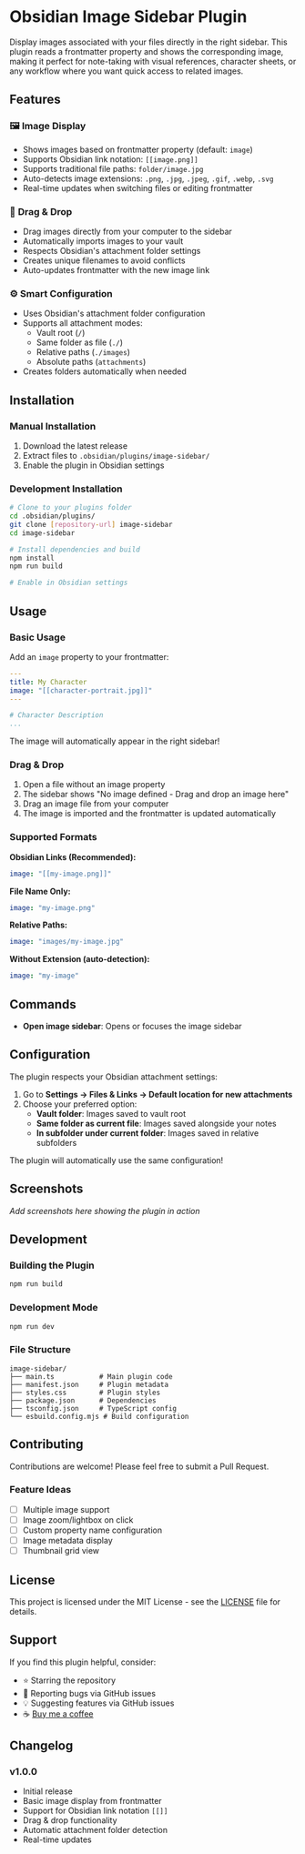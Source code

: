 # Obsidian Image Sidebar Plugin

Display images associated with your files directly in the right sidebar. This plugin reads a frontmatter property and shows the corresponding image, making it perfect for note-taking with visual references, character sheets, or any workflow where you want quick access to related images.

## Features

### 🖼️ **Image Display**
- Shows images based on frontmatter property (default: `image`)
- Supports Obsidian link notation: `[[image.png]]`
- Supports traditional file paths: `folder/image.jpg`
- Auto-detects image extensions: `.png`, `.jpg`, `.jpeg`, `.gif`, `.webp`, `.svg`
- Real-time updates when switching files or editing frontmatter

### 🎯 **Drag & Drop**
- Drag images directly from your computer to the sidebar
- Automatically imports images to your vault
- Respects Obsidian's attachment folder settings
- Creates unique filenames to avoid conflicts
- Auto-updates frontmatter with the new image link

### ⚙️ **Smart Configuration**
- Uses Obsidian's attachment folder configuration
- Supports all attachment modes:
  - Vault root (`/`)
  - Same folder as file (`./`)
  - Relative paths (`./images`)
  - Absolute paths (`attachments`)
- Creates folders automatically when needed

## Installation

### Manual Installation
1. Download the latest release
2. Extract files to `.obsidian/plugins/image-sidebar/`
3. Enable the plugin in Obsidian settings

### Development Installation
```bash
# Clone to your plugins folder
cd .obsidian/plugins/
git clone [repository-url] image-sidebar
cd image-sidebar

# Install dependencies and build
npm install
npm run build

# Enable in Obsidian settings
```

## Usage

### Basic Usage
Add an `image` property to your frontmatter:

```yaml
---
title: My Character
image: "[[character-portrait.jpg]]"
---

# Character Description
...
```

The image will automatically appear in the right sidebar!

### Drag & Drop
1. Open a file without an image property
2. The sidebar shows "No image defined - Drag and drop an image here"
3. Drag an image file from your computer
4. The image is imported and the frontmatter is updated automatically

### Supported Formats

**Obsidian Links (Recommended):**
```yaml
image: "[[my-image.png]]"
```

**File Name Only:**
```yaml
image: "my-image.png"
```

**Relative Paths:**
```yaml
image: "images/my-image.jpg"
```

**Without Extension (auto-detection):**
```yaml
image: "my-image"
```

## Commands

- **Open image sidebar**: Opens or focuses the image sidebar

## Configuration

The plugin respects your Obsidian attachment settings:

1. Go to **Settings → Files & Links → Default location for new attachments**
2. Choose your preferred option:
   - **Vault folder**: Images saved to vault root
   - **Same folder as current file**: Images saved alongside your notes
   - **In subfolder under current folder**: Images saved in relative subfolders

The plugin will automatically use the same configuration!

## Screenshots

*Add screenshots here showing the plugin in action*

## Development

### Building the Plugin
```bash
npm run build
```

### Development Mode
```bash
npm run dev
```

### File Structure
```
image-sidebar/
├── main.ts           # Main plugin code
├── manifest.json     # Plugin metadata
├── styles.css        # Plugin styles
├── package.json      # Dependencies
├── tsconfig.json     # TypeScript config
└── esbuild.config.mjs # Build configuration
```

## Contributing

Contributions are welcome! Please feel free to submit a Pull Request.

### Feature Ideas
- [ ] Multiple image support
- [ ] Image zoom/lightbox on click
- [ ] Custom property name configuration
- [ ] Image metadata display
- [ ] Thumbnail grid view

## License

This project is licensed under the MIT License - see the [LICENSE](LICENSE) file for details.

## Support

If you find this plugin helpful, consider:
- ⭐ Starring the repository
- 🐛 Reporting bugs via GitHub issues
- 💡 Suggesting features via GitHub issues
- ☕ [Buy me a coffee](your-link-here)

## Changelog

### v1.0.0
- Initial release
- Basic image display from frontmatter
- Support for Obsidian link notation `[[]]`
- Drag & drop functionality
- Automatic attachment folder detection
- Real-time updates